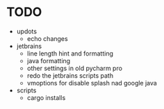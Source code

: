 # TODO

* updots
    * echo changes
* jetbrains
    * line length hint and formatting
    * java formatting
    * other settings in old pycharm pro
    * redo the jetbrains scripts path
    * vmoptions for disable splash nad google java
* scripts
    * cargo installs

